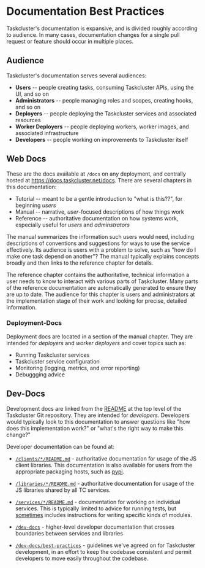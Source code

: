 # Documentation Best Practices

Taskcluster's documentation is expansive, and is divided roughly according to audience.
In many cases, documentation changes for a single pull request or feature should occur in multiple places.

## Audience

Taskcluster's documentation serves several audiences:
<!-- NOTE: Please update dev-docs/best-practices/changelog.md and the changelog cli when updating this list -->

 * **Users** -- people creating tasks, consuming Taskcluster APIs, using the UI, and so on
 * **Administrators** -- people managing roles and scopes, creating hooks, and so on
 * **Deployers** -- people deploying the Taskcluster services and associated resources
 * **Worker Deployers** -- people deploying workers, worker images, and associated infrastructure
 * **Developers** -- people working on improvements to Taskcluster itself

## Web Docs

These are the docs available at `/docs` on any deployment, and centrally hosted at https://docs.taskcluster.net/docs.
There are several chapters in this documentation:

* Tutorial -- meant to be a gentle introduction to "what is this??", for beginning *users*
* Manual -- narrative, *user*-focused descriptions of how things work
* Reference -- authoritative documentation on how systems work, especially useful for *users* and *adminstrators*

The manual summarizes the information such users would need, including descriptions of conventions and suggestions for ways to use the service effectively.
Its audience is users with a problem to solve, such as "how do I make one task depend on another"?
The manual typically explains concepts broadly and then links to the reference chapter for details.

The reference chapter contains the authoritative, technical information a user needs to know to interact with various parts of Taskcluster.
Many parts of the reference documentation are automatically generated to ensure they are up to date.
The audience for this chapter is users and administrators at the implementation stage of their work and looking for precise, detailed information.

### Deployment-Docs

Deployment docs are located in a section of the manual chapter.
They are intended for *deployers* and *worker deployers* and cover topics such as:

* Running Taskcluster services
* Taskcluster service configuration
* Monitoring (logging, metrics, and error reporting)
* Debuggging advice

## Dev-Docs

Development docs are linked from the [README](../../README.md) at the top level of the Taskcluster Git repository.
They are intended for *developers*.
Developers would typically look to this documentation to answer questions like "how does this implementation work?" or "what's the right way to make this change?"

Developer documentation can be found at:

* [`/clients/*/README.md`](../../clients) - authoritative documentation for usage of the JS client libraries.
  This documentation is also available for users from the appropriate packaging hosts, such as [pypi](https://pypi.org/project/taskcluster/).

* [`/libraries/*/README.md`](../../libraries) - authoritative documentation for usage of the JS libraries shared by all TC services.

* [`/services/*/README.md`](../../services) - documentation for working on individual services.
  This is typically limited to advice for running tests, but [sometimes](../../services/worker-manager/providers.md) includes instructions for writing specific kinds of modules.

* [`/dev-docs`](../) - higher-level developer documentation that crosses boundaries between services and libraries

* [`/dev-docs/best-practices`](./) - guidelines we've agreed on for Taskcluster development, in an effort to keep the codebase consistent and permit developers to move easily throughout the codebase.

